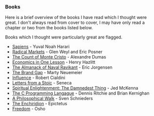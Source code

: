---
---

### Books

Here is a brief overview of the books I have read which I thought were great. I don't always read from cover to cover, I may have only read a chapter or two from the books listed below.

Books which I thought were particularly great are flagged.

- [Sapiens](https://bookshop.org/books/sapiens-a-brief-history-of-humankind/9780062316110) - Yuval Noah Harari
- [Radical Markets](https://bookshop.org/books/radical-markets-uprooting-capitalism-and-democracy-for-a-just-society/9780691196060) - Glen Weyl and Eric Posner
- [The Count of Monte Cristo](https://bookshop.org/books/the-count-of-monte-cristo-9780140449266/9780140449266) - Alexandre Dumas
- [Economics in One Lesson](https://bookshop.org/books/economics-in-one-lesson-the-shortest-and-surest-way-to-understand-basic-economics-9780517548233/9780517548233) - Henry Hazlitt
- [The Almanack of Naval Ravikant](https://bookshop.org/books/the-almanack-of-naval-ravikant-a-guide-to-wealth-and-happiness-9781544514222/9781544514222) - Eric Jorgensen
- [The Brand Gap](https://bookshop.org/books/the-brand-gap-revised-edition-rev/9780321348104) - Marty Neuemeier
- [Influence](https://bookshop.org/books/influence-the-psychology-of-persuasion-revised/9780061241895) - Robert Cialdini
- [Letters from a Stoic](https://bookshop.org/books/letters-from-a-stoic-epistulae-morales-ad-lucilium/9780140442106) - Seneca
- [Spiritual Enlightenment: The Damnedest Thing](https://bookshop.org/books/spiritual-enlightenment-the-damnedest-thing/9780980184846) - Jed McKenna
- [The C Programming Langague](https://bookshop.org/books/c-programming-language-9780131103627/9780131103627) - Dennis Ritchie and Brian Kernighan
- [A Philosophical Walk](https://svenschnieders.com/book/) - Sven Schnieders
- [The Enchiridion](https://bookshop.org/books/the-enchiridion-9781680921953/9781680921960) - Epictetus
- [Freedom](https://bookshop.org/books/freedom-the-courage-to-be-yourself/9780312320706) - Osho
